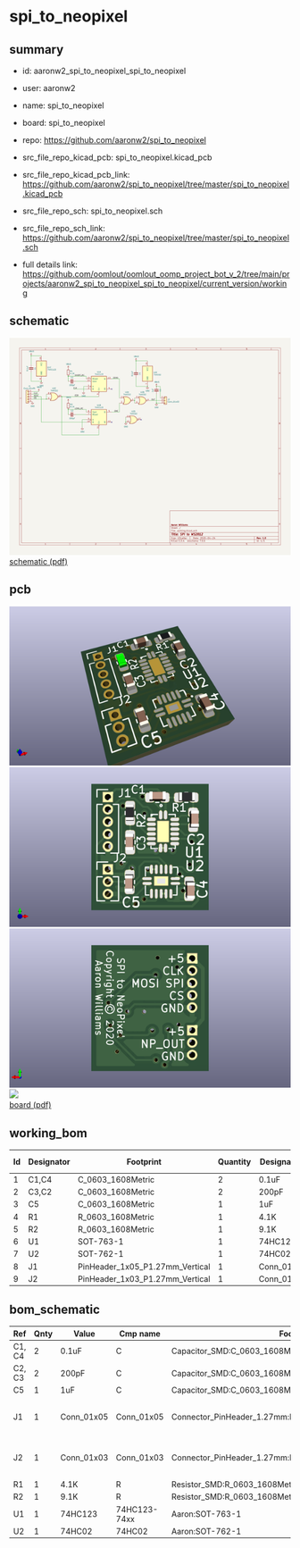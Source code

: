 # spi_to_neopixel
 
## summary 
* id: aaronw2_spi_to_neopixel_spi_to_neopixel
* user: aaronw2
* name: spi_to_neopixel
* board: spi_to_neopixel
* repo: https://github.com/aaronw2/spi_to_neopixel
* src_file_repo_kicad_pcb: spi_to_neopixel.kicad_pcb
* src_file_repo_kicad_pcb_link: https://github.com/aaronw2/spi_to_neopixel/tree/master/spi_to_neopixel.kicad_pcb


* src_file_repo_sch: spi_to_neopixel.sch
* src_file_repo_sch_link: https://github.com/aaronw2/spi_to_neopixel/tree/master/spi_to_neopixel.sch
* full details link: https://github.com/oomlout/oomlout_oomp_project_bot_v_2/tree/main/projects/aaronw2_spi_to_neopixel_spi_to_neopixel/current_version/working  

## schematic  
![](working_schematic_600.png)  
[schematic (pdf)](working_schematic.pdf)  

## pcb  
![](working_3d_600.png) 
![](working_3d_front_600.png)  
![](working_3d_back_600.png)  
![](working_600.png)  
[board (pdf)](working.pdf)  

## working_bom
| Id | Designator | Footprint | Quantity | Designation | Supplier and ref |  | None | 
| --- | --- | --- | --- | --- | --- | --- | --- | 
| 1 | C1,C4 | C_0603_1608Metric | 2 | 0.1uF |  |  | [''] | 
| 2 | C3,C2 | C_0603_1608Metric | 2 | 200pF |  |  | [''] | 
| 3 | C5 | C_0603_1608Metric | 1 | 1uF |  |  | [''] | 
| 4 | R1 | R_0603_1608Metric | 1 | 4.1K |  |  | [''] | 
| 5 | R2 | R_0603_1608Metric | 1 | 9.1K |  |  | [''] | 
| 6 | U1 | SOT-763-1 | 1 | 74HC123 |  |  | [''] | 
| 7 | U2 | SOT-762-1 | 1 | 74HC02 |  |  | [''] | 
| 8 | J1 | PinHeader_1x05_P1.27mm_Vertical | 1 | Conn_01x05 |  |  | [''] | 
| 9 | J2 | PinHeader_1x03_P1.27mm_Vertical | 1 | Conn_01x03 |  |  | [''] | 


## bom_schematic
| Ref | Qnty | Value | Cmp name | Footprint | Description | Vendor | DNP | 
| --- | --- | --- | --- | --- | --- | --- | --- | 
| C1, C4 | 2 | 0.1uF | C | Capacitor_SMD:C_0603_1608Metric | Unpolarized capacitor |  |  | 
| C2, C3 | 2 | 200pF | C | Capacitor_SMD:C_0603_1608Metric | Unpolarized capacitor |  |  | 
| C5 | 1 | 1uF | C | Capacitor_SMD:C_0603_1608Metric | Unpolarized capacitor |  |  | 
| J1 | 1 | Conn_01x05 | Conn_01x05 | Connector_PinHeader_1.27mm:PinHeader_1x05_P1.27mm_Vertical | Generic connector, single row, 01x05, script generated (kicad-library-utils/schlib/autogen/connector/) |  |  | 
| J2 | 1 | Conn_01x03 | Conn_01x03 | Connector_PinHeader_1.27mm:PinHeader_1x03_P1.27mm_Vertical | Generic connector, single row, 01x03, script generated (kicad-library-utils/schlib/autogen/connector/) |  |  | 
| R1 | 1 | 4.1K | R | Resistor_SMD:R_0603_1608Metric | Resistor |  |  | 
| R2 | 1 | 9.1K | R | Resistor_SMD:R_0603_1608Metric | Resistor |  |  | 
| U1 | 1 | 74HC123 | 74HC123-74xx | Aaron:SOT-763-1 |  |  |  | 
| U2 | 1 | 74HC02 | 74HC02 | Aaron:SOT-762-1 | quad 2-input NOR gate |  |  | 



